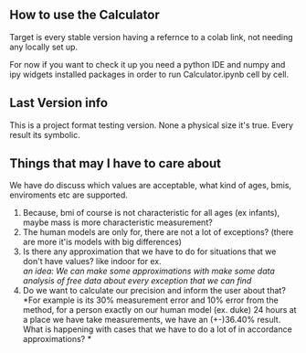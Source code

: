 ## How to use the Calculator
Target is every stable version having a refernce to a colab link, not needing any locally set up. 
  
For now if you want to check it up you need a python IDE and numpy and ipy widgets installed packages in order to run Calculator.ipynb cell by cell. 
 
## Last Version info
This is a project format testing version. None a physical size it's true. Every result its symbolic.
## Things that may I have to care about

We have do discuss which values are acceptable, what kind of ages, bmis, enviroments etc are supported.
1. Because, bmi of course is not characteristic for all ages (ex infants), maybe mass is more characteristic measurement? 
2. The human models are only for, there are not a lot of exceptions? (there are more it'is models with big differences)
3. Is there any approximation that we have to do for situations that we don't have values? like indoor for ex.  
*an idea: We can make some approximations with make some data analysis of free data about every exception that we can find*
4. Do we want to calculate our precision and inform the user about that?
*For example is its 30% measurement error and 10% error from the method, for a person exactly on our human model (ex. duke) 24 hours
at a place we have take measurements, we have an (+-)36.40% result. What is happening with cases that we have to do a lot of in accordance approximations? *
